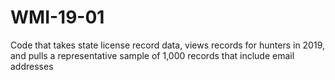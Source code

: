 # WMI-19-01
Code that takes state license record data, views records for hunters in 2019, and pulls a representative sample of 1,000 records that include email addresses
